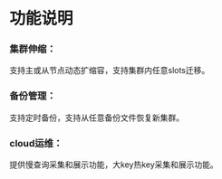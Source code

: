 # 功能说明

###  集群伸缩：
支持主或从节点动态扩缩容，支持集群内任意slots迁移。

###  备份管理：
支持定时备份，支持从任意备份文件恢复新集群。

###  cloud运维：
提供慢查询采集和展示功能，大key热key采集和展示功能。